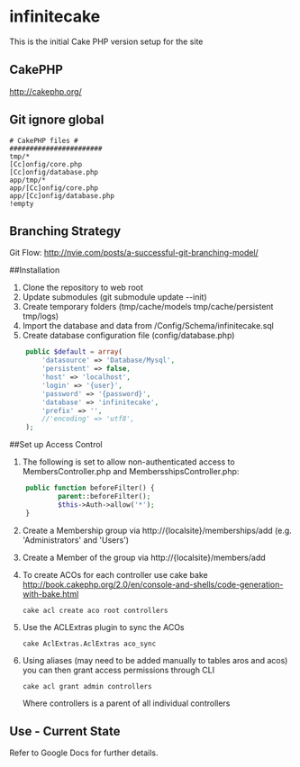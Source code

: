 infinitecake
============

This is the initial Cake PHP version setup for the site

## CakePHP

http://cakephp.org/

## Git ignore global ##

```
# CakePHP files #
#######################
tmp/*
[Cc]onfig/core.php
[Cc]onfig/database.php
app/tmp/*
app/[Cc]onfig/core.php
app/[Cc]onfig/database.php
!empty
```

## Branching Strategy

Git Flow: http://nvie.com/posts/a-successful-git-branching-model/

##Installation

1. Clone the repository to web root
2. Update submodules (git submodule update --init)
3. Create temporary folders (tmp/cache/models tmp/cache/persistent tmp/logs)
4. Import the database and data from /Config/Schema/infinitecake.sql
5. Create database configuration file (config/database.php)

```php
    public $default = array(
		'datasource' => 'Database/Mysql',
		'persistent' => false,
		'host' => 'localhost',
		'login' => '{user}',
		'password' => '{password}',
		'database' => 'infinitecake',
		'prefix' => '',
		//'encoding' => 'utf8',
	);
```

##Set up Access Control

1. The following is set to allow non-authenticated access to MembersController.php and MembersshipsController.php:

```php
	public function beforeFilter() {
    		parent::beforeFilter();
    		$this->Auth->allow('*');
	}
```

2. Create a Membership group via http://{localsite}/memberships/add (e.g. 'Administrators' and 'Users')
3. Create a Member of the group via http://{localsite}/members/add 
4. To create ACOs for each controller use cake bake 
   http://book.cakephp.org/2.0/en/console-and-shells/code-generation-with-bake.html

   ```cake acl create aco root controllers```
   
5. Use the ACLExtras plugin to sync the ACOs
   
   ```cake AclExtras.AclExtras aco_sync```

6. Using aliases (may need to be added manually to tables aros and acos) you can then grant access permissions through CLI

   ```cake acl grant admin controllers```
   
   Where controllers is a parent of all individual controllers

## Use - Current State

Refer to Google Docs for further details.

